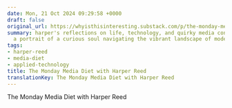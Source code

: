 ```yaml
---
date: Mon, 21 Oct 2024 09:29:58 +0000
draft: false
original_url: https://whyisthisinteresting.substack.com/p/the-monday-media-diet-with-harper-531
summary: harper's reflections on life, technology, and quirky media consumption paint
  a portrait of a curious soul navigating the vibrant landscape of modern commerce.
tags:
- harper-reed
- media-diet
- applied-technology
title: The Monday Media Diet with Harper Reed
translationKey: The Monday Media Diet with Harper Reed
---
```


The Monday Media Diet with Harper Reed